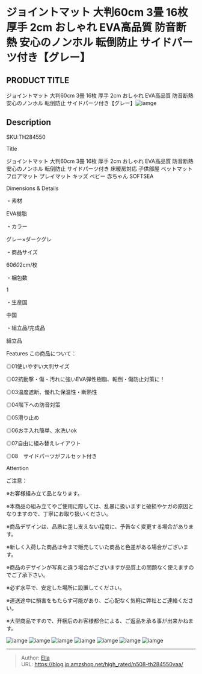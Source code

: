 # ジョイントマット 大判60cm 3畳 16枚 厚手 2cm おしゃれ EVA高品質 防音断熱 安心のノンホル 転倒防止 サイドパーツ付き【グレー】


## PRODUCT TITLE 

ジョイントマット 大判60cm 3畳 16枚 厚手 2cm おしゃれ EVA高品質 防音断熱 安心のノンホル 転倒防止 サイドパーツ付き【グレー】![iamge](https://b2bfiles1.gigab2b.cn/image/wkseller/304/地垫/20210604_0b1935fcda0145d8f8ac7f3bcd193c7d.jpg)

## Description

SKU:TH284550

Title

ジョイントマット 大判60cm 3畳 16枚 厚手 2cm おしゃれ EVA高品質 防音断熱 安心のノンホル 転倒防止 サイドパーツ付き 床暖房対応 子供部屋 ペットマット フロアマット プレイマット キッズ ベビー 赤ちゃん SOFTSEA

Dimensions &amp; Details


・素材

EVA樹脂

・カラー

グレー×ダークグレ

・商品サイズ

60*60*2cm/枚

・梱包数

1

・生産国

中国

・組立品/完成品

組立品



Features
この商品について：

◎01使いやすい大判サイズ

◎02抗動撃・傷・汚れに強いEVA弾性樹脂、転倒・傷防止対策に！

◎03温度遮断、優れた保温性・断熱性

◎04階下への防音対策

◎05滑り止め

◎06お手入れ簡単、水洗いok

◎07自由に組み替えレイアウト

◎08　サイドパーツがフルセット付き



Attention

ご注意：

※お客様組み立て品となります。

※本商品の組み立てやご使用に際しては、乱暴に扱いますと破损やケガの原因となりますので、丁寧にお取り扱いください。

※商品デザインは、品质に差し支えない程度に、予告なく変更する場合があります。

※新しく入荷した商品は今まで贩売していた商品と色差がある場合がございます。

※商品のデザインが写真と違う場合がございますが品質上の問題なく使えますのでご了承下さい。

※必ず水平で、安定した場所に設置してください。

※運送途中に損害をもたらす可能があり、ご心配なく気軽に弊社とご連絡ください。

※大型商品ですので、开梱后のお客様都合による、ご返品を承る事が出来かねます。









![iamge](https://b2bfiles1.gigab2b.cn/image/wkseller/304/20211228_ccfcc8ac56ac8e627d7c87d08bf33d11.jpg)
![iamge](https://b2bfiles1.gigab2b.cn/image/wkseller/304/20211228_73424f816ddddb57b72e9ca15ff9ddee.jpg)
![iamge](https://b2bfiles1.gigab2b.cn/image/wkseller/304/20211228_8843b0c1aa44ed307524dd3feb25b6e6.jpg)
![iamge](https://b2bfiles1.gigab2b.cn/image/wkseller/304/20211228_5a1f06c734588497be38b07806c44cf4.jpg)
![iamge](https://b2bfiles1.gigab2b.cn/image/wkseller/304/20211228_cee3c47eadf81092827177cccf7fb818.jpg)
![iamge](nan)
![iamge](nan)


---

> Author: [Ella](https://blog.jp.amzshop.net/)  
> URL: https://blog.jp.amzshop.net/high_rated/n508-th284550vaa/  

